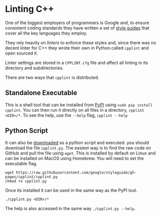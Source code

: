 
# Linting C++

One of the biggest employers of programmers is Google and, to ensure consistent coding standards they have written a set of [style guides](https://github.com/google/styleguide) that cover all the key languages they employ.

They rely heavily on _linters_ to enforce these styles and, since there was no decent linter for C++ they wrote their own in Python called `cpplint` and open sourced it.

Linter settings are stored in a `CPPLINT.cfg` file and affect all linting in its directory and subdirectories.

There are two ways that `cpplint` is distributed.

## Standalone Executable

This is a shell tool that can be installed from [PyPI](https://pypi.python.org/pypi/cpplint) using `sudo pip install cpplint`. You can then run it directly on all files in a directory, `cpplint <DIR>/*`. To see the help, use the `--help` flag, `cpplint --help`

## Python Script

It can also be [downloaded](https://github.com/google/styleguide/tree/gh-pages/cpplint) as a _python script_ and executed. you should download the file `cpplint.py`. The easiest way is to find the raw code on GitHub and pull the file using `wget`. This is installed by default on Linux and can be installed on MacOS using Homebrew. You will need to set the executable flag.

```shell
wget https://raw.githubusercontent.com/google/styleguide/gh-pages/cpplint/cpplint.py
chmod +x cpplint.py
```
Once its installed it can be used in the same way as the PyPI tool.
```shell
./cpplint.py <DIR>/*
```
The help is also accessed in the same way `./cpplint.py --help`.

